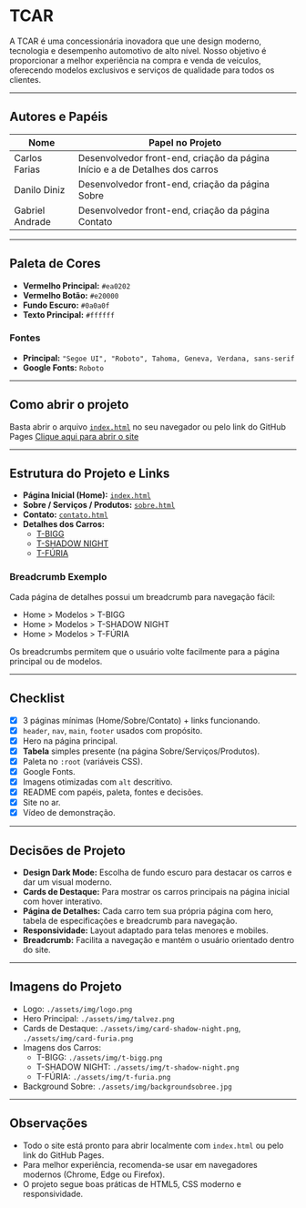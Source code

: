 # TCAR

A TCAR é uma concessionária inovadora que une design moderno, tecnologia e desempenho automotivo de alto nível. Nosso objetivo é proporcionar a melhor experiência na compra e venda de veículos, oferecendo modelos exclusivos e serviços de qualidade para todos os clientes.

---

## Autores e Papéis

| Nome            | Papel no Projeto                |
|-----------------|--------------------------------|
| Carlos Farias   | Desenvolvedor front-end, criação da página Início e a de Detalhes dos carros |
| Danilo Diniz    | Desenvolvedor front-end, criação da página Sobre |
| Gabriel Andrade | Desenvolvedor front-end, criação da página Contato |

---

## Paleta de Cores

- **Vermelho Principal:** `#ea0202`  
- **Vermelho Botão:** `#e20000`  
- **Fundo Escuro:** `#0a0a0f`  
- **Texto Principal:** `#ffffff`  

### Fontes

- **Principal:** `"Segoe UI", "Roboto", Tahoma, Geneva, Verdana, sans-serif`  
- **Google Fonts:** `Roboto`

---

## Como abrir o projeto

Basta abrir o arquivo [`index.html`](./index.html) no seu navegador ou pelo link do GitHub Pages [Clique aqui para abrir o site](https://chdevbr.github.io/projeto-tcar/)

---

## Estrutura do Projeto e Links

- **Página Inicial (Home):** [`index.html`](./index.html)  
- **Sobre / Serviços / Produtos:** [`sobre.html`](./sobre.html)  
- **Contato:** [`contato.html`](./contato.html)  
- **Detalhes dos Carros:**  
  - [T-BIGG](./detalhes-bigg.html)  
  - [T-SHADOW NIGHT](./detalhes-shadow.html)  
  - [T-FÚRIA](./detalhes-furia.html)  

### Breadcrumb Exemplo

Cada página de detalhes possui um breadcrumb para navegação fácil:

- Home > Modelos > T-BIGG
- Home > Modelos > T-SHADOW NIGHT
- Home > Modelos > T-FÚRIA

Os breadcrumbs permitem que o usuário volte facilmente para a página principal ou de modelos.

---

## Checklist

- [x]  3 páginas mínimas (Home/Sobre/Contato) + links funcionando.  
- [x]  `header`, `nav`, `main`, `footer` usados com propósito.  
- [x]  Hero na página principal.  
- [x]  **Tabela** simples presente (na página Sobre/Serviços/Produtos).  
- [x]  Paleta no `:root` (variáveis CSS).  
- [x]  Google Fonts.  
- [x]  Imagens otimizadas com `alt` descritivo.  
- [x]  README com papéis, paleta, fontes e decisões.  
- [x]  Site no ar.  
- [x]  Vídeo de demonstração.

---

## Decisões de Projeto

- **Design Dark Mode:** Escolha de fundo escuro para destacar os carros e dar um visual moderno.  
- **Cards de Destaque:** Para mostrar os carros principais na página inicial com hover interativo.  
- **Página de Detalhes:** Cada carro tem sua própria página com hero, tabela de especificações e breadcrumb para navegação.  
- **Responsividade:** Layout adaptado para telas menores e mobiles.  
- **Breadcrumb:** Facilita a navegação e mantém o usuário orientado dentro do site.  

---

## Imagens do Projeto

- Logo: `./assets/img/logo.png`  
- Hero Principal: `./assets/img/talvez.png`  
- Cards de Destaque: `./assets/img/card-shadow-night.png`, `./assets/img/card-furia.png`  
- Imagens dos Carros:  
  - T-BIGG: `./assets/img/t-bigg.png`  
  - T-SHADOW NIGHT: `./assets/img/t-shadow-night.png`  
  - T-FÚRIA: `./assets/img/t-furia.png`  
- Background Sobre: `./assets/img/backgroundsobree.jpg`  

---

## Observações

- Todo o site está pronto para abrir localmente com `index.html` ou pelo link do GitHub Pages.
- Para melhor experiência, recomenda-se usar em navegadores modernos (Chrome, Edge ou Firefox).  
- O projeto segue boas práticas de HTML5, CSS moderno e responsividade.
